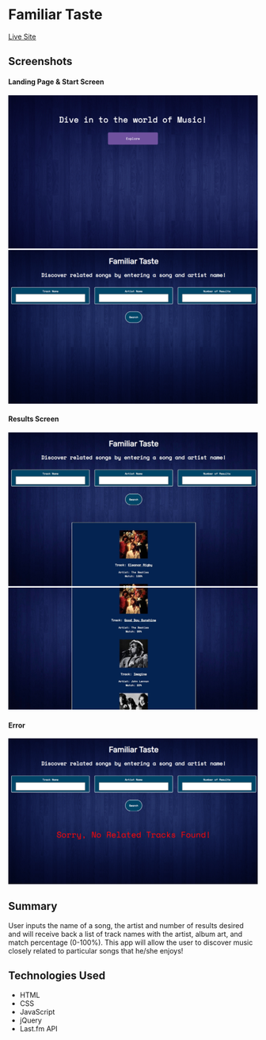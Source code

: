 # Familiar Taste

[Live Site](https://davepatel95.github.io/familiar-taste)

## Screenshots

#### Landing Page & Start Screen
![landing page](landing-page.png)
![starting screen](app-start-screen.png)


#### Results Screen
![results of input](results-image-1.jpg)
![results of input](results-image-2.jpg)

#### Error
![error messagae](error-image.png)


## Summary
  User inputs the name of a song, the artist and number of results desired and will receive back a list of track names with    the artist, album art, and match percentage (0-100%). This app will allow the user to discover music closely related to particular songs that he/she enjoys!

## Technologies Used
  * HTML
  * CSS
  * JavaScript
  * jQuery
  * Last.fm API
